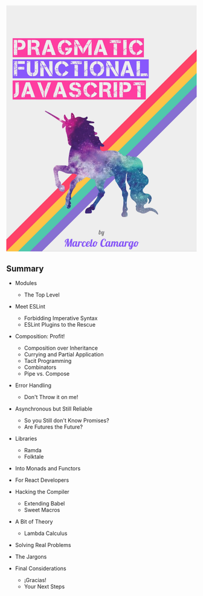 ![Pragmatic Functional JavaScript](./cover.jpg)

## Summary

* Modules

  * The Top Level

* Meet ESLint

  * Forbidding Imperative Syntax
  * ESLint Plugins to the Rescue

* Composition: Profit!
  * Composition over Inheritance
  * Currying and Partial Application
  * Tacit Programming
  * Combinators
  * Pipe vs. Compose
* Error Handling
  * Don't Throw it on me!
* Asynchronous but Still Reliable
  * So you Still don't Know Promises?
  * Are Futures the Future?
* Libraries
  * Ramda
  * Folktale
* Into Monads and Functors

* For React Developers
* Hacking the Compiler
  * Extending Babel
  * Sweet Macros
* A Bit of Theory

  * Lambda Calculus

* Solving Real Problems

* The Jargons
* Final Considerations
  * ¡Gracias!
  * Your Next Steps



